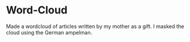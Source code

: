 # Word-Cloud
Made a wordcloud of articles written by my mother as a gift. I masked the cloud using the German ampelman.
